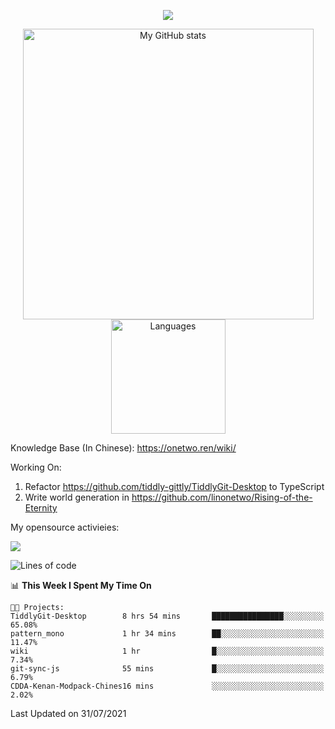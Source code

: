 <a href="https://github.com/linonetwo">
    <p align="center">
        <img src="https://github-profile-trophy.vercel.app/?username=linonetwo&column=7&theme=onedark"/>
    </p>
</a>
<a align="center" href="https://github.com/linonetwo">
  <p align="center">
    <img src="https://github-readme-stats.vercel.app/api?username=linonetwo&show_icons=true&count_private=true" alt="My GitHub stats" width="465"/>
    <img src="https://github-readme-stats.vercel.app/api/top-langs/?username=linonetwo&layout=compact&langs_count=10" alt="Languages" height="183">
  </p>
</a>

Knowledge Base (In Chinese): https://onetwo.ren/wiki/

Working On: 

1. Refactor https://github.com/tiddly-gittly/TiddlyGit-Desktop to TypeScript
1. Write world generation in https://github.com/linonetwo/Rising-of-the-Eternity

My opensource activieies:

![](https://visitor-badge.glitch.me/badge?page_id=linonetwo.linonetwo)

<!--START_SECTION:waka-->
![Lines of code](https://img.shields.io/badge/From%20Hello%20World%20I%27ve%20Written-2.5%20million%20lines%20of%20code-blue)

📊 **This Week I Spent My Time On** 

```text
🐱‍💻 Projects: 
TiddlyGit-Desktop        8 hrs 54 mins       ████████████████░░░░░░░░░   65.08% 
pattern_mono             1 hr 34 mins        ██░░░░░░░░░░░░░░░░░░░░░░░   11.47% 
wiki                     1 hr                █░░░░░░░░░░░░░░░░░░░░░░░░   7.34% 
git-sync-js              55 mins             █░░░░░░░░░░░░░░░░░░░░░░░░   6.79% 
CDDA-Kenan-Modpack-Chines16 mins             ░░░░░░░░░░░░░░░░░░░░░░░░░   2.02%

```


 Last Updated on 31/07/2021
<!--END_SECTION:waka-->
